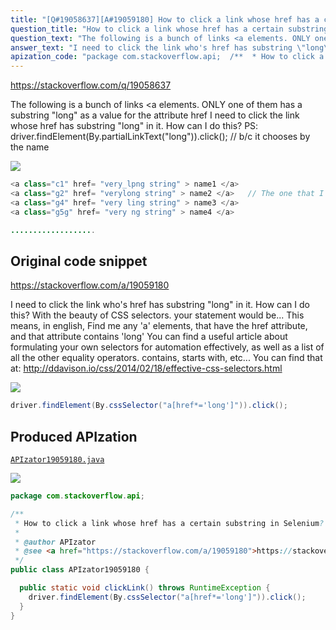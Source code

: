 ```yaml
---
title: "[Q#19058637][A#19059180] How to click a link whose href has a certain substring in Selenium?"
question_title: "How to click a link whose href has a certain substring in Selenium?"
question_text: "The following is a bunch of links <a elements. ONLY one of them has a substring \"long\" as a value for the attribute href I need to click the link whose href has substring \"long\" in it. How can I do this? PS: driver.findElement(By.partialLinkText(\"long\")).click(); // b/c it chooses by the name"
answer_text: "I need to click the link who's href has substring \"long\" in it. How can I do this? With the beauty of CSS selectors. your statement would be... This means, in english, Find me any 'a' elements, that have the href attribute, and that attribute contains 'long' You can find a useful article about formulating your own selectors for automation effectively, as well as a list of all the other equality operators. contains, starts with, etc... You can find that at: http://ddavison.io/css/2014/02/18/effective-css-selectors.html"
apization_code: "package com.stackoverflow.api;  /**  * How to click a link whose href has a certain substring in Selenium?  *  * @author APIzator  * @see <a href=\"https://stackoverflow.com/a/19059180\">https://stackoverflow.com/a/19059180</a>  */ public class APIzator19059180 {    public static void clickLink() throws RuntimeException {     driver.findElement(By.cssSelector(\"a[href*='long']\")).click();   } }"
---
```


https://stackoverflow.com/q/19058637

The following is a bunch of links &lt;a elements. ONLY one of them has a substring &quot;long&quot; as a value for the attribute href
I need to click the link whose href has substring &quot;long&quot; in it. How can I do this?
PS: driver.findElement(By.partialLinkText(&quot;long&quot;)).click(); // b/c it chooses by the name


<div class="code-logo"><img src="/stackoverflow.png" /></div>

```java
<a class="c1" href= "very_lpng string" > name1 </a>
<a class="g2" href= "verylong string" > name2 </a>   // The one that I need
<a class="g4" href= "very ling string" > name3 </a>
<a class="g5g" href= "very ng string" > name4 </a>

...................
```


## Original code snippet

https://stackoverflow.com/a/19059180

I need to click the link who&#x27;s href has substring &quot;long&quot; in it. How can I do this?
With the beauty of CSS selectors.
your statement would be...
This means, in english,
Find me any &#x27;a&#x27; elements, that have the href attribute, and that attribute contains &#x27;long&#x27;
You can find a useful article about formulating your own selectors for automation effectively, as well as a list of all the other equality operators. contains, starts with, etc... You can find that at: http://ddavison.io/css/2014/02/18/effective-css-selectors.html

<div class="code-logo"><img src="/stackoverflow.png" /></div>

```java
driver.findElement(By.cssSelector("a[href*='long']")).click();
```

## Produced APIzation

[`APIzator19059180.java`](https://github.com/pasqualesalza/apization-temp-data/raw/master/search/APIzator19059180.java)

<div class="code-logo"><img src="/apizator.png" /></div>

```java
package com.stackoverflow.api;

/**
 * How to click a link whose href has a certain substring in Selenium?
 *
 * @author APIzator
 * @see <a href="https://stackoverflow.com/a/19059180">https://stackoverflow.com/a/19059180</a>
 */
public class APIzator19059180 {

  public static void clickLink() throws RuntimeException {
    driver.findElement(By.cssSelector("a[href*='long']")).click();
  }
}

```